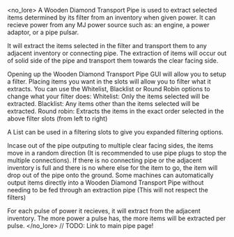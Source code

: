 <no_lore>
A Wooden Diamond Transport Pipe is used to extract selected items determined by its filter from an inventory when given power.
It can recieve power from any MJ power source such as: an engine, a power adaptor, or a pipe pulsar.

It will extract the items selected in the filter and transport them to any adjacent inventory or connecting pipe.
The extraction of items will occur out of solid side of the pipe and transport them towards the clear facing side.

Opening up the Wooden Diamond Transport Pipe GUI will allow you to setup a filter.
Placing items you want in the slots will allow you to filter what it extracts.
You can use the Whitelist, Blacklist or Round Robin options to change what your filter does:
Whitelist: Only the items selected will be extracted.
Blacklist: Any items other than the items selected will be extracted.
Round robin: Extracts the items in the exact order selected in the above filter slots (from left to right)

A List can be used in a filtering slots to give you expanded filtering options.

Incase out of the pipe outputing to multiple clear facing sides, the items move in a random direction (It is recommended to use pipe plugs to stop the multiple connections).
If there is no connecting pipe or the adjacent inventory is full and there is no where else for the item to go, the item will drop out of the pipe onto the ground.
Some machines can automatically output items directly into a Wooden Diamond Transport Pipe without needing to be fed through an extraction pipe (This will not respect the filters)

For each pulse of power it recieves, it will extract from the adjacent inventory.
The more power a pulse has, the more items will be extracted per pulse.
</no_lore>
// TODO: Link to main pipe page!
